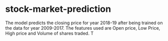 # stock-market-prediction
The model predicts the closing price for year 2018-19 after being trained on the data for year 2009-2017. The features used are Open price, Low Price, High price  and Volume of shares traded. T 
